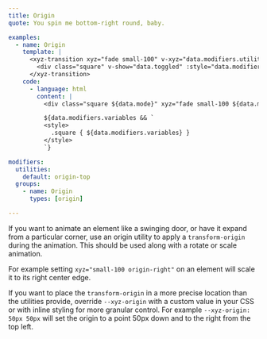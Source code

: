 ```yaml
---
title: Origin
quote: You spin me bottom-right round, baby.

examples:
  - name: Origin
    template: |
      <xyz-transition xyz="fade small-100" v-xyz="data.modifiers.utilities" v-on="data.listeners">
        <div class="square" v-show="data.toggled" :style="data.modifiers.variables"></div>
      </xyz-transition>
    code:
      - language: html
        content: |
          <div class="square ${data.mode}" xyz="fade small-100 ${data.modifiers.utilities}"></div>

          ${data.modifiers.variables && `
          <style>
            .square { ${data.modifiers.variables} }
          </style>
          `}

modifiers:
  utilities:
    default: origin-top
  groups:
    - name: Origin
      types: [origin]

---
```


If you want to animate an element like a swinging door, or have it expand from a particular corner, use an origin utility to apply a `transform-origin` during the animation. This should be used along with a rotate or scale animation.

For example setting `xyz="small-100 origin-right"` on an element will scale it to its right center edge.

If you want to place the `transform-origin` in a more precise location than the utilities provide, override `--xyz-origin` with a custom value in your CSS or with inline styling for more granular control. For example `--xyz-origin: 50px 50px` will set the origin to a point 50px down and to the right from the top left.

